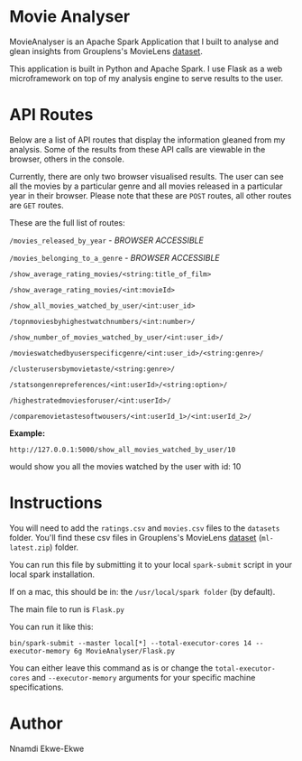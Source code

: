# Movie Analyser

MovieAnalyser is an Apache Spark Application that I built to analyse and glean insights from Grouplens's MovieLens [dataset](https://grouplens.org/datasets/movielens/latest/).

This application is built in Python and Apache Spark. I use Flask as a web microframework on top of my analysis engine to serve results to the user.

# API Routes

Below are a list of API routes that display the information gleaned from my analysis. Some of the results from these API calls are viewable in the browser, others in the console.

Currently, there are only two browser visualised results. The user can see all the movies by a particular genre and all movies released in a particular year in their browser. Please note that these are `POST` routes, all other routes are `GET` routes.

These are the full list of routes:

`/movies_released_by_year` - *BROWSER ACCESSIBLE*

`/movies_belonging_to_a_genre` - *BROWSER ACCESSIBLE*

`/show_average_rating_movies/<string:title_of_film>`

`/show_average_rating_movies/<int:movieId>`

`/show_all_movies_watched_by_user/<int:user_id>`

`/topnmoviesbyhighestwatchnumbers/<int:number>/`

`/show_number_of_movies_watched_by_user/<int:user_id>/`

`/movieswatchedbyuserspecificgenre/<int:user_id>/<string:genre>/`

`/clusterusersbymovietaste/<string:genre>/`

`/statsongenrepreferences/<int:userId>/<string:option>/`

`/highestratedmoviesforuser/<int:userId>/`

`/comparemovietastesoftwousers/<int:userId_1>/<int:userId_2>/`

**Example:**

`http://127.0.0.1:5000/show_all_movies_watched_by_user/10`

would show you all the movies watched by the user with id: 10

# Instructions

You will need to add the `ratings.csv` and `movies.csv` files to the `datasets` folder. You'll find these csv files in Grouplens's MovieLens [dataset](https://grouplens.org/datasets/movielens/latest/) (`ml-latest.zip`) folder.

You can run this file by submitting it to your local `spark-submit` script
in your local spark installation. 

If on a mac, this should be in:
the `/usr/local/spark folder` (by default).

The main file to run is `Flask.py`

You can run it like this:

`bin/spark-submit --master local[*] --total-executor-cores 14 --executor-memory 6g MovieAnalyser/Flask.py`

You can either leave this command as is or change the `total-executor-cores` and `--executor-memory` arguments for your specific machine specifications.

# Author

Nnamdi Ekwe-Ekwe